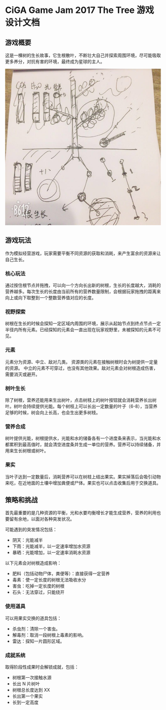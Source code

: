 # CiGA Game Jam 2017 The Tree 游戏设计文档

## 游戏概要

这是一棵树的生长故事，它生根散叶，不断壮大自己并探索周围环境，尽可能吸取更多养分，对抗有害的环境，最终成为星球的主人。

![concept](concept.jpeg)

## 游戏玩法

作为模拟经营游戏，玩家需要平衡不同资源的获取和消耗，来产生富余的资源来让自己生长。

### 核心玩法

通过按住根节点并拖拽，可以向一个方向长出新的树根，生长的长度越大，消耗的营养越多。每次生长的长度由当前所有的营养数量限制，会根据玩家拖拽的距离来向上或向下取整到一个整数营养值对应的长度。

### 视野探索

树根在生长的时候会探知一定区域内周围的环境，展示从起始节点到终点节点一定半径内所有元素。已经探知的元素会一直出现在玩家视野里，未被探知的元素不可见。

### 元素

元素分为资源、中立、敌对几类。 资源类的元素在接触树根时会为树提供一定量的资源。 中立的元素不可穿过，也没有其他效果。敌对元素会对树根造成伤害，需要消灭或避开。

### 树叶生长

除了树根，营养还能用来生出树叶，点击树枝上的树叶按钮就会消耗营养长出树叶。树叶会持续提供光能。每个树枝上可以长出一定数量的叶子（6-8），当营养足够的时候，树会向上长高，也会生出更多树枝。

### 营养合成

树叶提供光能，树根提供水，光能和水的储备各有一个进度条来表示，当光能和水都累积到最高值时，就会清空进度条并生成一单位的营养。营养可以持续储备，并用来生长树根或树叶。

### 果实

当叶子达到一定数量后，消耗营养可以在树枝上结出果实。果实掉落后会吸引动物来吃，在近地面的土壤中增加粪便或尸体。果实也可以点击收集后用于交换道具。


## 策略和挑战

首先最重要的是几种资源的平衡，光和水要均衡增长才能生成营养，营养的利用也要留有余地，以面对各种突发状况。

可能遇到的突发情况包括：

- 阴天：光能减半
- 下雨：光能减半，以一定速率增加水资源
- 暴晒：光能增加，以一定速率消耗水资源

以下元素会对树根造成影响：

- 肥料（包括动物尸体，粪便等）：直接获得一定营养
- 毒素：使一定长度的树根无法吸收水分
- 害虫：吃掉一定长度的树根
- 石头：无法穿过，只能绕开

### 使用道具

可以用果实交换的道具包括：

- 杀虫剂：清除一个害虫。
- 解毒剂：取消一段树根上毒素的影响。
- 雷达：探知一片圆形区域。

### 成就系统

取得阶段性成果时会解锁成就，包括：

- 树根第一次接触水源
- 长出 N 片树叶
- 树根总长度达到 XX
- 长出第一个果实
- 长到一定高度
